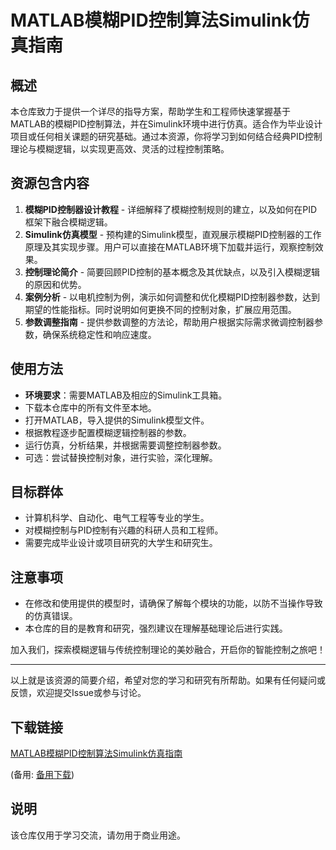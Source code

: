 # MATLAB模糊PID控制算法Simulink仿真指南

## 概述

本仓库致力于提供一个详尽的指导方案，帮助学生和工程师快速掌握基于MATLAB的模糊PID控制算法，并在Simulink环境中进行仿真。适合作为毕业设计项目或任何相关课题的研究基础。通过本资源，你将学习到如何结合经典PID控制理论与模糊逻辑，以实现更高效、灵活的过程控制策略。

## 资源包含内容

1. **模糊PID控制器设计教程** - 详细解释了模糊控制规则的建立，以及如何在PID框架下融合模糊逻辑。
2. **Simulink仿真模型** - 预构建的Simulink模型，直观展示模糊PID控制器的工作原理及其实现步骤。用户可以直接在MATLAB环境下加载并运行，观察控制效果。
3. **控制理论简介** - 简要回顾PID控制的基本概念及其优缺点，以及引入模糊逻辑的原因和优势。
4. **案例分析** - 以电机控制为例，演示如何调整和优化模糊PID控制器参数，达到期望的性能指标。同时说明如何更换不同的控制对象，扩展应用范围。
5. **参数调整指南** - 提供参数调整的方法论，帮助用户根据实际需求微调控制器参数，确保系统稳定性和响应速度。

## 使用方法

- **环境要求**：需要MATLAB及相应的Simulink工具箱。
- 下载本仓库中的所有文件至本地。
- 打开MATLAB，导入提供的Simulink模型文件。
- 根据教程逐步配置模糊逻辑控制器的参数。
- 运行仿真，分析结果，并根据需要调整控制器参数。
- 可选：尝试替换控制对象，进行实验，深化理解。

## 目标群体

- 计算机科学、自动化、电气工程等专业的学生。
- 对模糊控制与PID控制有兴趣的科研人员和工程师。
- 需要完成毕业设计或项目研究的大学生和研究生。

## 注意事项

- 在修改和使用提供的模型时，请确保了解每个模块的功能，以防不当操作导致的仿真错误。
- 本仓库的目的是教育和研究，强烈建议在理解基础理论后进行实践。

加入我们，探索模糊逻辑与传统控制理论的美妙融合，开启你的智能控制之旅吧！

---

以上就是该资源的简要介绍，希望对您的学习和研究有所帮助。如果有任何疑问或反馈，欢迎提交Issue或参与讨论。

## 下载链接
[MATLAB模糊PID控制算法Simulink仿真指南](https://pan.quark.cn/s/da5d5869eed3) 

(备用: [备用下载](https://pan.baidu.com/s/16WILwrrurk1B_6Aat9W8xQ?pwd=s67o))

## 说明

该仓库仅用于学习交流，请勿用于商业用途。
